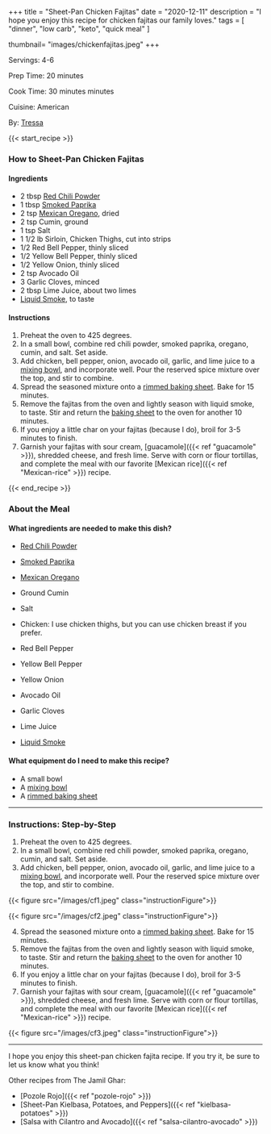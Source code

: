 +++
title = "Sheet-Pan Chicken Fajitas"
date = "2020-12-11"
description = "I hope you enjoy this recipe for chicken fajitas our family loves."
tags = [
    "dinner",
    "low carb",
    "keto",
    "quick meal"
]

thumbnail= "images/chickenfajitas.jpeg"
+++

Servings: 4-6 <!--more-->

Prep Time: 20 minutes 

Cook Time: 30 minutes minutes 

Cuisine: American 

By: [Tressa](https://www.jamilghar.com/about/)

{{< start_recipe >}}

### How to Sheet-Pan Chicken Fajitas 

#### Ingredients 

* 2 tbsp [Red Chili Powder](https://amzn.to/3rYFwwm) 
* 1 tbsp [Smoked Paprika](https://amzn.to/3rSkTlo)
* 2 tsp [Mexican Oregano](https://amzn.to/31QEzuT), dried 
* 2 tsp Cumin, ground 
* 1 tsp Salt 
* 1 1/2 lb Sirloin, Chicken Thighs, cut into strips 
* 1/2 Red Bell Pepper, thinly sliced 
* 1/2 Yellow Bell Pepper, thinly sliced 
* 1/2 Yellow Onion, thinly sliced
* 2 tsp Avocado Oil 
* 3 Garlic Cloves, minced 
* 2 tbsp Lime Juice, about two limes
* [Liquid Smoke](https://amzn.to/3lZ9MDg), to taste 

#### Instructions 

1. Preheat the oven to 425 degrees. 
2. In a small bowl, combine red chili powder, smoked paprika, oregano, cumin, and salt. Set aside. 
3. Add chicken, bell pepper, onion, avocado oil, garlic, and lime juice to a [mixing bowl](https://amzn.to/3GyRC3c), and incorporate well. Pour the reserved spice mixture over the top, and stir to combine. 
4. Spread the seasoned mixture onto a [rimmed baking sheet](https://amzn.to/339IQqI). Bake for 15 minutes. 
5. Remove the fajitas from the oven and lightly season with liquid smoke, to taste. Stir and return the [baking sheet](https://amzn.to/339IQqI) to the oven for another 10 minutes. 
6. If you enjoy a little char on your fajitas (because I do), broil for 3-5 minutes to finish. 
7. Garnish your fajitas with sour cream, [guacamole]({{< ref "guacamole" >}}), shredded cheese, and fresh lime. Serve with corn or flour tortillas, and complete the meal with our favorite [Mexican rice]({{< ref "Mexican-rice" >}}) recipe. 

{{< end_recipe >}}

### About the Meal 

#### What ingredients are needed to make this dish?

* [Red Chili Powder](https://amzn.to/3rYFwwm) 

* [Smoked Paprika](https://amzn.to/3rSkTlo)

* [Mexican Oregano](https://amzn.to/31QEzuT)

* Ground Cumin 

* Salt 

* Chicken: I use chicken thighs, but you can use chicken breast if you prefer.

* Red Bell Pepper

* Yellow Bell Pepper

* Yellow Onion

* Avocado Oil 

* Garlic Cloves

* Lime Juice

* [Liquid Smoke](https://amzn.to/3lZ9MDg)

#### What equipment do I need to make this recipe?

* A small bowl
* A [mixing bowl](https://amzn.to/3GyRC3c)
* A [rimmed baking sheet](https://amzn.to/339IQqI)

---- 

### Instructions: Step-by-Step

1. Preheat the oven to 425 degrees. 
2. In a small bowl, combine red chili powder, smoked paprika, oregano, cumin, and salt. Set aside. 
3. Add chicken, bell pepper, onion, avocado oil, garlic, and lime juice to a [mixing bowl](https://amzn.to/3GyRC3c), and incorporate well. Pour the reserved spice mixture over the top, and stir to combine. 

{{< figure src="/images/cf1.jpeg" class="instructionFigure">}}

{{< figure src="/images/cf2.jpeg" class="instructionFigure">}}

4. Spread the seasoned mixture onto a [rimmed baking sheet](https://amzn.to/339IQqI). Bake for 15 minutes. 
5. Remove the fajitas from the oven and lightly season with liquid smoke, to taste. Stir and return the [baking sheet](https://amzn.to/339IQqI) to the oven for another 10 minutes. 
6. If you enjoy a little char on your fajitas (because I do), broil for 3-5 minutes to finish. 
7. Garnish your fajitas with sour cream, [guacamole]({{< ref "guacamole" >}}), shredded cheese, and fresh lime. Serve with corn or flour tortillas, and complete the meal with our favorite [Mexican rice]({{< ref "Mexican-rice" >}}) recipe. 

{{< figure src="/images/cf3.jpeg" class="instructionFigure">}}

---- 

I hope you enjoy this sheet-pan chicken fajita recipe. If you try it, be sure to let us know what you think!

Other recipes from The Jamil Ghar:

* [Pozole Rojo]({{< ref "pozole-rojo" >}})
* [Sheet-Pan Kielbasa, Potatoes, and Peppers]({{< ref "kielbasa-potatoes" >}})
* [Salsa with Cilantro and Avocado]({{< ref "salsa-cilantro-avocado" >}})
